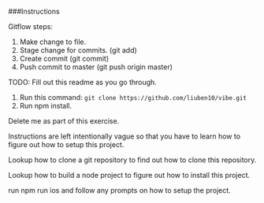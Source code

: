 ###Instructions


Gitflow steps:

1. Make change to file.
2. Stage change for commits. (git add)
3. Create commit (git commit)
4. Push commit to master (git push origin master)

TODO: Fill out this readme as you go through.


1. Run this command: `git clone https://github.com/liuben10/vibe.git`
2. Run npm install.


Delete me as part of this exercise.

Instructions are left intentionally vague so that you have to learn how to figure out how to setup this project.

Lookup how to clone a git repository to find out how to clone this repository.

Lookup how to build a node project  to figure out how to install this project.

run npm run ios and follow any prompts on how to setup the project.
